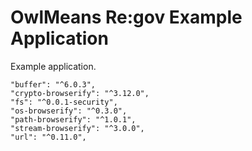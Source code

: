 # OwlMeans Re:gov Example Application

Example application.


    "buffer": "^6.0.3",
    "crypto-browserify": "^3.12.0",
    "fs": "^0.0.1-security",
    "os-browserify": "^0.3.0",
    "path-browserify": "^1.0.1",
    "stream-browserify": "^3.0.0",
    "url": "^0.11.0",
